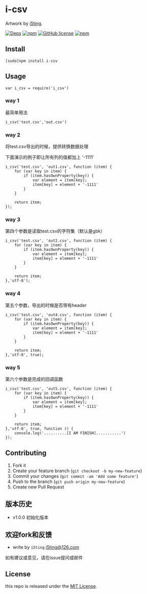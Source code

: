 # i-csv


Artwork by [i5ting](http://www.github.com/i5ting/).

[![Deps](https://david-dm.org/i5ting/i-csv.svg)](https://david-dm.org/i5ting/i-csv) 
[![npm](https://img.shields.io/npm/v/i-csv.svg)](https://www.npmjs.com/package/i-csv)
[![GitHub license](https://img.shields.io/badge/license-MIT-blue.svg)](https://raw.githubusercontent.com/i5ting/i-csv/master/LICENSE.md)
[![npm](https://img.shields.io/npm/dt/i-csv.svg)](https://www.npmjs.com/package/i-csv)


## Install

    [sudo]npm install i-csv

## Usage 

```
var i_csv = require('i_csv')
```

### way 1

最简单用法

```
i_csv('test.csv','out.csv')
```

### way 2

将test.csv导出的时候，提供转换数据处理

下面演示的例子即让所有列的值都加上 '-1111'

```
i_csv('test.csv', 'out1.csv', function (item) {
	for (var key in item) {
		if (item.hasOwnProperty(key)) {
			var element = item[key];
			item[key] = element + '-1111'
		}
	}

	return item;
});

```


### way 3

第四个参数是读取test.csv的字符集（默认是gbk）

```
i_csv('test.csv', 'out2.csv', function (item) {
	for (var key in item) {
		if (item.hasOwnProperty(key)) {
			var element = item[key];
			item[key] = element + '-1111'
		}
	}

	return item;
},'utf-8');
```


### way 4

第五个参数，导出的时候是否带有header

```
i_csv('test.csv', 'out4.csv', function (item) {
	for (var key in item) {
		if (item.hasOwnProperty(key)) {
			var element = item[key];
			item[key] = element + '-1111'
		}
	}

	return item;
},'utf-8', true);
```

### way 5

第六个参数是完成的回调函数

```
i_csv('test.csv', 'out5.csv', function (item) {
	for (var key in item) {
		if (item.hasOwnProperty(key)) {
			var element = item[key];
			item[key] = element + '-1111'
		}
	}

	return item;
},'utf-8', true, function () {
	console.log('..........[I AM FINISH]...........')
});

```

## Contributing

1. Fork it
2. Create your feature branch (`git checkout -b my-new-feature`)
3. Commit your changes (`git commit -am 'Add some feature'`)
4. Push to the branch (`git push origin my-new-feature`)
5. Create new Pull Request

## 版本历史

- v1.0.0 初始化版本

## 欢迎fork和反馈

- write by `i5ting` i5ting@126.com

如有建议或意见，请在issue提问或邮件

## License

this repo is released under the [MIT
License](http://www.opensource.org/licenses/MIT).
